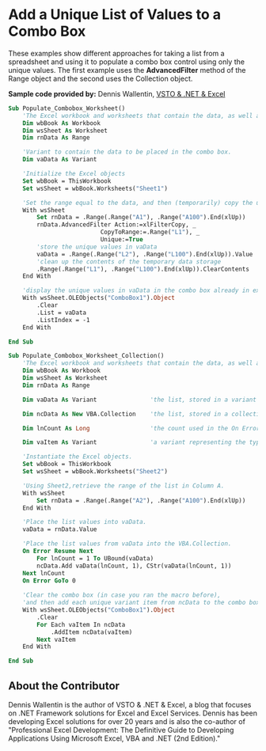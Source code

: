 
# Add a Unique List of Values to a Combo Box

These examples show different approaches for taking a list from a spreadsheet and using it to populate a combo box control using only the unique values. The first example uses the  **AdvancedFilter** method of the Range object and the second uses the Collection object.

 **Sample code provided by:** Dennis Wallentin, [VSTO &amp; .NET &amp; Excel](http://xldennis.wordpress.com/)



```vb
Sub Populate_Combobox_Worksheet()
    'The Excel workbook and worksheets that contain the data, as well as the range placed on that data
    Dim wbBook As Workbook
    Dim wsSheet As Worksheet
    Dim rnData As Range

    'Variant to contain the data to be placed in the combo box.
    Dim vaData As Variant

    'Initialize the Excel objects
    Set wbBook = ThisWorkbook
    Set wsSheet = wbBook.Worksheets("Sheet1")

    'Set the range equal to the data, and then (temporarily) copy the unique values of that data to the L column.
    With wsSheet
        Set rnData = .Range(.Range("A1"), .Range("A100").End(xlUp))
        rnData.AdvancedFilter Action:=xlFilterCopy, _
                          CopyToRange:=.Range("L1"), _
                          Unique:=True
        'store the unique values in vaData
        vaData = .Range(.Range("L2"), .Range("L100").End(xlUp)).Value
        'clean up the contents of the temporary data storage
        .Range(.Range("L1"), .Range("L100").End(xlUp)).ClearContents
    End With

    'display the unique values in vaData in the combo box already in existence on the worksheet.
    With wsSheet.OLEObjects("ComboBox1").Object
        .Clear
        .List = vaData
        .ListIndex = -1
    End With

End Sub
```




```vb
Sub Populate_Combobox_Worksheet_Collection()
    'The Excel workbook and worksheets that contain the data, as well as the range placed on that data
    Dim wbBook As Workbook
    Dim wsSheet As Worksheet
    Dim rnData As Range

    Dim vaData As Variant               'the list, stored in a variant

    Dim ncData As New VBA.Collection    'the list, stored in a collection

    Dim lnCount As Long                 'the count used in the On Error Resume Next loop.

    Dim vaItem As Variant               'a variant representing the type of items in ncData

    'Instantiate the Excel objects.
    Set wbBook = ThisWorkbook
    Set wsSheet = wbBook.Worksheets("Sheet2")

    'Using Sheet2,retrieve the range of the list in Column A.
    With wsSheet
        Set rnData = .Range(.Range("A2"), .Range("A100").End(xlUp))
    End With

    'Place the list values into vaData.
    vaData = rnData.Value

    'Place the list values from vaData into the VBA.Collection.
    On Error Resume Next
        For lnCount = 1 To UBound(vaData)
        ncData.Add vaData(lnCount, 1), CStr(vaData(lnCount, 1))
    Next lnCount
    On Error GoTo 0
    
    'Clear the combo box (in case you ran the macro before),
    'and then add each unique variant item from ncData to the combo box.
    With wsSheet.OLEObjects("ComboBox1").Object
        .Clear
        For Each vaItem In ncData
            .AddItem ncData(vaItem)
        Next vaItem
    End With

End Sub
```


## About the Contributor
<a name="AboutContributor"> </a>

Dennis Wallentin is the author of VSTO &amp; .NET &amp; Excel, a blog that focuses on .NET Framework solutions for Excel and Excel Services. Dennis has been developing Excel solutions for over 20 years and is also the co-author of "Professional Excel Development: The Definitive Guide to Developing Applications Using Microsoft Excel, VBA and .NET (2nd Edition)." 

